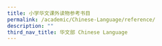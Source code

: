 ```yaml
---
title: 小学华文课外读物参考书目
permalink: /academic/Chinese-Language/reference/
description: ""
third_nav_title: 华文部 Chinese Language
---
```

